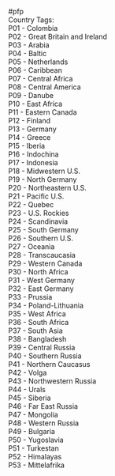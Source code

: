 #pfp \
Country Tags: \
P01 - Colombia \
P02 - Great Britain and Ireland \
P03 - Arabia \
P04 - Baltic \
P05 - Netherlands \
P06 - Caribbean \
P07 - Central Africa \
P08 - Central America \
P09 - Danube \
P10 - East Africa \
P11 - Eastern Canada \
P12 - Finland \
P13 - Germany \
P14 - Greece \
P15 - Iberia \
P16 - Indochina \
P17 - Indonesia \
P18 - Midwestern U.S. \
P19 - North Germany \
P20 - Northeastern U.S. \
P21 - Pacific U.S. \
P22 - Quebec \
P23 - U.S. Rockies \
P24 - Scandinavia \
P25 - South Germany \
P26 - Southern U.S. \
P27 - Oceania \
P28 - Transcaucasia \
P29 - Western Canada \
P30 - North Africa \
P31 - West Germany \
P32 - East Germany \
P33 - Prussia \
P34 - Poland-Lithuania \
P35 - West Africa \
P36 - South Africa \
P37 - South Asia \
P38 - Bangladesh \
P39 - Central Russia \
P40 - Southern Russia \
P41 - Northern Caucasus \
P42 - Volga \
P43 - Northwestern Russia \
P44 - Urals \
P45 - Siberia \
P46 - Far East Russia \
P47 - Mongolia \
P48 - Western Russia \
P49 - Bulgaria \
P50 - Yugoslavia \
P51 - Turkestan \
P52 - Himalayas \
P53 - Mittelafrika